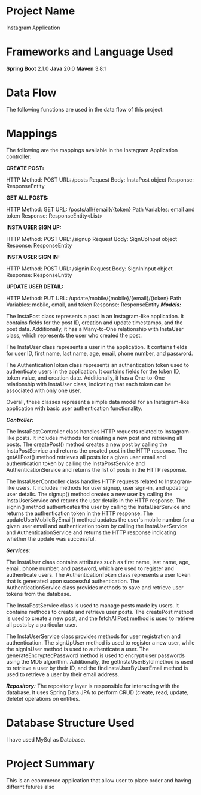 # Project Name
Instagram Application

# Frameworks and Language Used
**Spring Boot** 2.1.0
**Java** 20.0
**Maven** 3.8.1

# Data Flow
The following functions are used in the data flow of this project:

# Mappings

The following are the mappings available in the Instagram Application controller:

**CREATE POST:**

  HTTP Method: POST
  URL: /posts
  Request Body: InstaPost object
  Response: ResponseEntity<InstaPost>

**GET ALL POSTS:**

  HTTP Method: GET
  URL: /posts/all/{email}/{token}
  Path Variables: email and token
  Response: ResponseEntity<List<InstaPost>>
  
**INSTA USER SIGN UP:**

  HTTP Method: POST
  URL: /signup
  Request Body: SignUpInput object
  Response: ResponseEntity<SignUpOutput>
  
**INSTA USER SIGN IN:**

  HTTP Method: POST
  URL: /signin
  Request Body: SignInInput object
  Response: ResponseEntity<SignInOutput>
  
**UPDATE USER DETAIL:**

  HTTP Method: PUT
  URL: /update/mobile/{mobile}/{email}/{token}
  Path Variables: mobile, email, and token
  Response: ResponseEntity<String>
_**Models:**_ 

The InstaPost class represents a post in an Instagram-like application. It contains fields for the post ID, creation and update timestamps, and the post data. Additionally, it has a Many-to-One relationship with InstaUser class, which represents the user who created the post.

The InstaUser class represents a user in the application. It contains fields for user ID, first name, last name, age, email, phone number, and password.

The AuthenticationToken class represents an authentication token used to authenticate users in the application. It contains fields for the token ID, token value, and creation date. Additionally, it has a One-to-One relationship with InstaUser class, indicating that each token can be associated with only one user.

Overall, these classes represent a simple data model for an Instagram-like application with basic user authentication functionality.


_**Controller:**_ 


The InstaPostController class handles HTTP requests related to Instagram-like posts. It includes methods for creating a new post and retrieving all posts. The createPost() method creates a new post by calling the InstaPostService and returns the created post in the HTTP response. The getAllPost() method retrieves all posts for a given user email and authentication token by calling the InstaPostService and AuthenticationService and returns the list of posts in the HTTP response.

The InstaUserController class handles HTTP requests related to Instagram-like users. It includes methods for user signup, user sign-in, and updating user details. The signup() method creates a new user by calling the InstaUserService and returns the user details in the HTTP response. The signin() method authenticates the user by calling the InstaUserService and returns the authentication token in the HTTP response. The updateUserMobileByEmail() method updates the user's mobile number for a given user email and authentication token by calling the InstaUserService and AuthenticationService and returns the HTTP response indicating whether the update was successful.


_**Services**:_ 

The InstaUser class contains attributes such as first name, last name, age, email, phone number, and password, which are used to register and authenticate users. The AuthenticationToken class represents a user token that is generated upon successful authentication. The AuthenticationService class provides methods to save and retrieve user tokens from the database.

The InstaPostService class is used to manage posts made by users. It contains methods to create and retrieve user posts. The createPost method is used to create a new post, and the fetchAllPost method is used to retrieve all posts by a particular user.

The InstaUserService class provides methods for user registration and authentication. The signUpUser method is used to register a new user, while the signInUser method is used to authenticate a user. The generateEncryptedPassword method is used to encrypt user passwords using the MD5 algorithm. Additionally, the getInstaUserById method is used to retrieve a user by their ID, and the findInstaUserByUserEmail method is used to retrieve a user by their email address.

_**Repository:**_ The repository layer is responsible for interacting with the database. It uses Spring Data JPA to perform CRUD (create, read, update, delete) operations on entities.


# Database Structure Used
I have used MySql as Database.

# Project Summary

This is an ecommerce application that allow user to place order and having differnt fetures also



